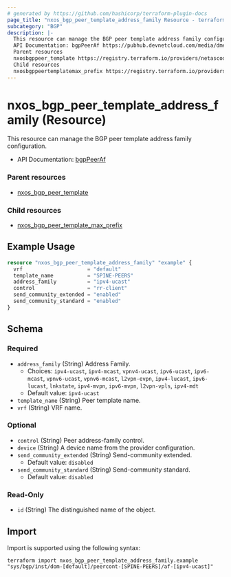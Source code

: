 ```yaml
---
# generated by https://github.com/hashicorp/terraform-plugin-docs
page_title: "nxos_bgp_peer_template_address_family Resource - terraform-provider-nxos"
subcategory: "BGP"
description: |-
  This resource can manage the BGP peer template address family configuration.
  API Documentation: bgpPeerAf https://pubhub.devnetcloud.com/media/dme-docs-10-2-2/docs/Routing%20and%20Forwarding/bgp:PeerAf/
  Parent resources
  nxosbgppeer_template https://registry.terraform.io/providers/netascode/nxos/latest/docs/resources/bgp_peer_template
  Child resources
  nxosbgppeertemplatemax_prefix https://registry.terraform.io/providers/netascode/nxos/latest/docs/resources/bgp_peer_template_max_prefix
---
```


# nxos_bgp_peer_template_address_family (Resource)

This resource can manage the BGP peer template address family configuration.

- API Documentation: [bgpPeerAf](https://pubhub.devnetcloud.com/media/dme-docs-10-2-2/docs/Routing%20and%20Forwarding/bgp:PeerAf/)

### Parent resources

- [nxos_bgp_peer_template](https://registry.terraform.io/providers/netascode/nxos/latest/docs/resources/bgp_peer_template)

### Child resources

- [nxos_bgp_peer_template_max_prefix](https://registry.terraform.io/providers/netascode/nxos/latest/docs/resources/bgp_peer_template_max_prefix)

## Example Usage

```terraform
resource "nxos_bgp_peer_template_address_family" "example" {
  vrf                     = "default"
  template_name           = "SPINE-PEERS"
  address_family          = "ipv4-ucast"
  control                 = "rr-client"
  send_community_extended = "enabled"
  send_community_standard = "enabled"
}
```

<!-- schema generated by tfplugindocs -->
## Schema

### Required

- `address_family` (String) Address Family.
  - Choices: `ipv4-ucast`, `ipv4-mcast`, `vpnv4-ucast`, `ipv6-ucast`, `ipv6-mcast`, `vpnv6-ucast`, `vpnv6-mcast`, `l2vpn-evpn`, `ipv4-lucast`, `ipv6-lucast`, `lnkstate`, `ipv4-mvpn`, `ipv6-mvpn`, `l2vpn-vpls`, `ipv4-mdt`
  - Default value: `ipv4-ucast`
- `template_name` (String) Peer template name.
- `vrf` (String) VRF name.

### Optional

- `control` (String) Peer address-family control.
- `device` (String) A device name from the provider configuration.
- `send_community_extended` (String) Send-community extended.
  - Default value: `disabled`
- `send_community_standard` (String) Send-community standard.
  - Default value: `disabled`

### Read-Only

- `id` (String) The distinguished name of the object.

## Import

Import is supported using the following syntax:

```shell
terraform import nxos_bgp_peer_template_address_family.example "sys/bgp/inst/dom-[default]/peercont-[SPINE-PEERS]/af-[ipv4-ucast]"
```
